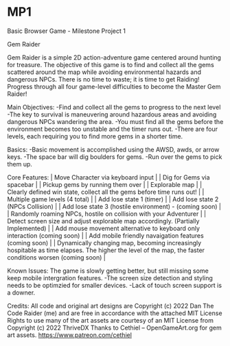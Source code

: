 # MP1
Basic Browser Game - Milestone Project 1

Gem Raider

Gem Raider is a simple 2D action-adventure game centered around hunting for treasure. The objective of this game is to find and collect all the gems scattered around the map while avoiding environmental hazards and dangerous NPCs. There is no time to waste; it is time to get Raiding! Progress through all four game-level difficulties to become the Master Gem Raider! 

Main Objectives:
-Find and collect all the gems to progress to the next level
-The key to survival is maneuvering around hazardous areas and avoiding dangerous NPCs wandering the area. 
-You must find all the gems before the environment becomes too unstable and the timer runs out. 
-There are four levels, each requiring you to find more gems in a shorter time. 

Basics:
-Basic movement is accomplished using the AWSD, awds, or arrow keys. 
-The space bar will dig boulders for gems. 
-Run over the gems to pick them up. 

Core Features:
 | Move Character via keyboard input |
 | Dig for Gems via spacebar |
 | Pickup gems by running them over |
 | Explorable map |
 | Clearly defined win state, collect all the gems before time runs out! |
 | Multiple game levels (4 total) |
 | Add lose state 1 (timer) |
 | Add lose state 2 (NPCs Collision) |
 | Add lose state 3 (hostile environment) - (coming soon) |
 | Randomly roaming NPCs, hostile on collision with your Adventurer |
 | Detect screen size and adjust explorable map accordingly. (Partially Implemented) |
 | Add mouse movement alternative to keyboard only interaction (coming soon) |
 | Add mobile friendly navaigation features (coming soon) |
 | Dynamically changing map, becoming increasingly hospitable as time elapses. The higher the level of the map, the faster conditions worsen (coming soon) |


Known Issues: The game is slowly getting better, but still missing some keep mobile intergration features.
-The screen size detection and styling needs to be optimzied for smaller devices.
-Lack of touch screen support is a downer. 

Credits:
All code and original art designs are Copyright (c) 2022 Dan The Code Raider (me) and are free in accordance with the attached MIT License
Rights to use many of the art assets are courtesy of an MIT License from Copyright (c) 2022 ThriveDX
Thanks to Cethiel – OpenGameArt.org for gem art assets. https://www.patreon.com/cethiel


